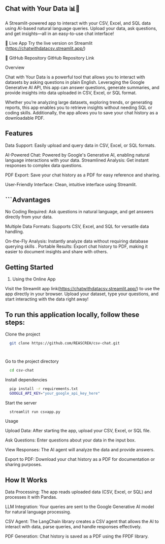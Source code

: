 ## Chat with Your Data 📊💬

A Streamlit-powered app to interact with your CSV, Excel, and SQL data using AI-based natural language queries. Upload your data, ask questions, and get insights—all in an easy-to-use chat interface!

🚀 Live App
Try the live version on Streamlit (https://chatwithdatacsv.streamlit.app/)

📂 GitHub Repository
GitHub Repository Link

Overview

Chat with Your Data is a powerful tool that allows you to interact with datasets by asking questions in plain English. Leveraging the Google Generative AI API, this app can answer questions, generate summaries, and provide insights into data uploaded in CSV, Excel, or SQL format.

Whether you’re analyzing large datasets, exploring trends, or generating reports, this app enables you to retrieve insights without needing SQL or coding skills. Additionally, the app allows you to save your chat history as a downloadable PDF.








## Features

Data Support: Easily upload and query data in CSV, Excel, or SQL formats.

AI-Powered Chat: Powered by Google's Generative AI, enabling natural language interactions with your data.
Streamlined Analysis: Get instant responses to complex data questions.

PDF Export: Save your chat history as a PDF for easy reference and sharing.

User-Friendly Interface: Clean, intuitive interface using Streamlit.





## ```Advantages
No Coding Required: Ask questions in natural language, and get answers directly from your data.

Multiple Data Formats: Supports CSV, Excel, and SQL for versatile data handling.

On-the-Fly Analysis: Instantly analyze data without requiring database querying skills
.
Portable Results: Export chat history to PDF, making it easier to document insights and share with others.



## Getting Started

1. Using the Online App


Visit the Streamlit app link(https://chatwithdatacsv.streamlit.app/) to use the app directly in your browser. Upload your dataset, type your questions, and start interacting with the data right away!




## To run this application locally, follow these steps:



Clone the project

```bash
  git clone https://github.com/REASCREH/csv-chat.git




```

Go to the project directory

```bash
  cd csv-chat


```

Install dependencies

```bash
  pip install -r requirements.txt
  GOOGLE_API_KEY="your_google_api_key_here"


```


Start the server

```bash
  streamlit run csvapp.py


```


Usage

Upload Data: After starting the app, upload your CSV, Excel, or SQL file.

Ask Questions: Enter questions about your data in the input box.

View Responses: The AI agent will analyze the data and provide answers.

Export to PDF: Download your chat history as a PDF for documentation or sharing purposes.

## How It Works


Data Processing: The app reads uploaded data (CSV, Excel, or SQL) and processes it with Pandas.

LLM Integration: Your queries are sent to the Google Generative AI model for natural language processing.

CSV Agent: The LangChain library creates a CSV agent that allows the AI to interact with data, parse queries, and handle responses effectively.

PDF Generation: Chat history is saved as a PDF using the FPDF library.
